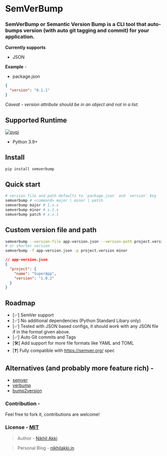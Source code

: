 # SemVerBump

### SemVerBump or Semantic Version Bump is a CLI tool that auto-bumps version (with auto git tagging and commit) for your application.

__Currently supports__

- JSON

**Example** -

- package.json
```json
{
  "version": "0.1.1"
}
```
_Caveat - version attribute should be in an object and not in a list._


## Supported Runtime
[![pypi](https://img.shields.io/pypi/pyversions/semverbump.svg)](https://pypi.python.org/pypi/semverbump)

- Python 3.9+
## Install

```bash
pip install semverbump
```

## Quick start
```bash
# version file and path defaults to `package.json` and `version` key
semverbump # <command> major | minor | patch
semverbump major # 1.x.x
semverbump minor # x.1.x
semverbump patch # x.x.1
```
## Custom version file and path
```bash
semverbump --version-file app-version.json --version-path project.version minor
# or shorter version
semverbump -f app-version.json -p project.version minor
```

```json
// app-version.json
{
  "project": {
    "name": "SuperApp",
    "version": "1.0.2"
  }
}
```

## Roadmap
- [✅] SemVer support
- [✅] No additional dependencies (Python Standard Libary only)
- [✅] Tested with JSON based configs, it should work with any JSON file if in the format given above.
- [✅] Auto Git commits and Tags
- [🛠️] Add support for more file formats like YAML and TOML
- [❓] Fully compatible with https://semver.org/ spec

## Alternatives (and probably more feature rich) -

- [semver](https://github.com/python-semver/python-semver)
- [verbump](https://github.com/meyt/verbump)
- [bump2version](https://github.com/c4urself/bump2version)


### Contribution -
Feel free to fork it, contributions are welcome!

### License - [MIT](https://github.com/nikhilakki/semverbump/blob/main/LICENSE)
> Author - [Nikhil Akki](https://nikhilakki.in/about)

> Personal Blog - [nikhilakki.in](https://nikhilakki.in)